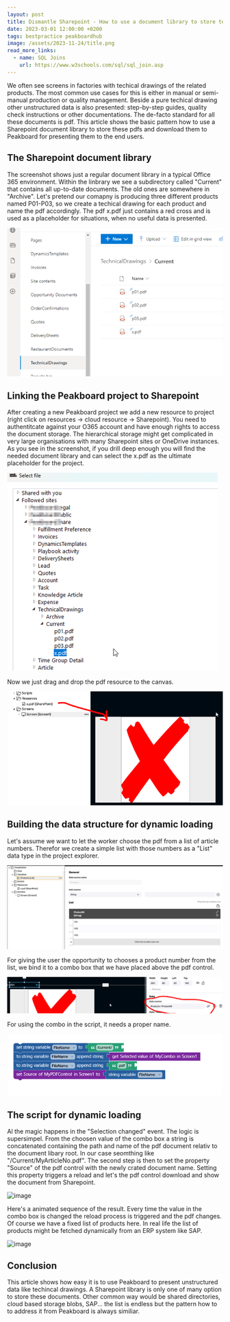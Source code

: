 ```yaml
---
layout: post
title: Dismantle Sharepoint - How to use a document library to store techical drawings and download them to Peakboard dynamically
date: 2023-03-01 12:00:00 +0200
tags: bestpractice peakboardhub
image: /assets/2023-11-24/title.png
read_more_links:
  - name: SQL Joins
    url: https://www.w3schools.com/sql/sql_join.asp
---
```


We often see screens in factories with techical drawings of the related products. The most common use cases for this is either in manual or semi-manual production or quality management. Beside a pure techical drawing other unstructured data is also presented: step-by-step guides, quality check instructions or other documentations. The de-facto standard for all these documents is pdf.
This article shows the basic pattern how to use a Sharepoint document library to store these pdfs and download them to Peakboard for presenting them to the end users.

## The Sharepoint document library

The screenshot shows just a regular document library in a typical Office 365 environment. Within the linbrary we see a subdirectory called "Current" that contains all up-to-date documents. The old ones are somewhere in "Archive". Let's pretend our comapny is producing three different products named P01-P03, so we create a techical drawing for each product and name the pdf accordingly. The pdf x.pdf just contains a red cross and is used as a placeholder for situations, when no useful data is presented.

![image](/assets/2023-11-24/010.png)

## Linking the Peakboard project to Sharepoint

After creating a new Peakboard project we add a new resource to project (right click on resources -> cloud resource -> Sharepoint). You need to authentitcate against your O365 account and have enough rights to access the document storage. The hierarchical storage might get complicated in very large organisations with many Sharepoint sites or OneDrive instances. As you see in the screenshot, if you drill deep enough you will find the needed document library and can select the x.pdf as the ultimate placeholder for the project.

![image](/assets/2023-11-24/020.png)

Now we just drag and drop the pdf resource to the canvas.

![image](/assets/2023-11-24/030.png)

## Building the data structure for dynamic loading

Let's assume we want to let the worker choose the pdf from a list of article numbers. Therefor we create a simple list with those numbers as a "List" data type in the project explorer.

![image](/assets/2023-11-24/040.png)

For giving the user the opportunity to chooses a product number from the list, we bind it to a combo box that we have placed above the pdf control.

![image](/assets/2023-11-24/050.png)

For using the combo in the script, it needs a proper name.

![image](/assets/2023-11-24/070.png)

## The script for dynamic loading

Al the magic happens in the "Selection changed" event. The logic is supersimpel. From the choosen value of the combo box a string is concatenated containing the path and name of the pdf document relativ to the document libary root. In our case seomthing like "/Current/MyArticleNo.pdf".
The second step is then to set the property "Source" of the pdf control with the newly crated document name. Setting this property triggers a reload and let's the pdf control download and show the document from Sharepoint.

![image](/assets/2023-11-24/080.png)

Here's a animated sequence of the result. Every time the value in the combo box is changed the reload process is triggered and the pdf changes. Of course we have a fixed list of products here. In real life the list of products might be fetched dynamically from an ERP system like SAP.

![image](/assets/2023-11-24/090.gif)

## Conclusion

This article shows how easy it is to use Peakboard to present unstructured data like techincal drawings. A Sharepoint library is only one of many option to store these documents. Other common way would be shared directories, cloud based storage blobs, SAP... the list is endless but the pattern how to to address it from Peakboard is always similiar.

